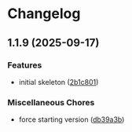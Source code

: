 # Changelog

## 1.1.9 (2025-09-17)


### Features

* initial skeleton ([2b1c801](https://github.com/MeisamHakimi/release-please-test/commit/2b1c801b4c28649bd852368bc925fae165326c48))


### Miscellaneous Chores

* force starting version ([db39a3b](https://github.com/MeisamHakimi/release-please-test/commit/db39a3bf87c9af93575d2ecc5960181dd4418f31))
